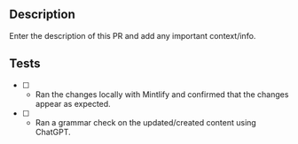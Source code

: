 ## Description

Enter the description of this PR and add any important context/info.

## Tests

- [ ] - Ran the changes locally with Mintlify and confirmed that the changes appear as expected.
- [ ] - Ran a grammar check on the updated/created content using ChatGPT.